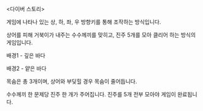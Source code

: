 <다이버 스토리>

게임에 나타나 있는 상, 하, 좌, 우 방향키를 통해 조작하는 방식입니다.

상어를 피해 거북이가 내주는 수수께끼를 맞히고, 진주 5개를 모아 클리어 하는 방식의 게임입니다. 

배경1 - 깊은 바다

배경2 - 얕은 바다


목숨은 총 3개이며, 상어와 부딪힐 경우 목숨이 줄어듭니다.

수수께끼 한 문제당 진주 한 개가 주어집니다. 진주를 5개 전부 모아야 게임이 완료됩니다.
